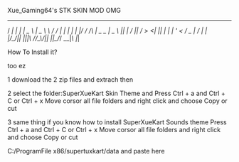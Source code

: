 Xue_Gaming64's STK SKIN MOD OMG


  ___ _   _ ___ ___ ___                 __  ___   _ ___                        _  __   _   ___ _____ 
 / __| | | | _ \ __| _ \                \ \/ / | | | __|                      | |/ /  /_\ | _ \_   _|
 \__ \ |_| |  _/ _||   /                 >  <| |_| | _|                       | ' <  / _ \|   / | |  
 |___/\___/|_| |___|_|_\                /_/\_\\___/|___|                      |_|\_\/_/ \_\_|_\ |_|  



How To Install it?

too ez

1 download the 2 zip files and extrach then

2 select the folder:SuperXueKart Skin Theme and Press Ctrl + a and Ctrl + C or Ctrl + x  Move corsor all file folders and right click and choose Copy  or cut

3 same thing if you know how to install SuperXueKart Sounds theme  Press Ctrl + a and Ctrl + C or Ctrl + x  Move corsor all file folders and right click and choose Copy  or cut

C:/ProgramFile x86/supertuxkart/data and paste here                                                                                                 
